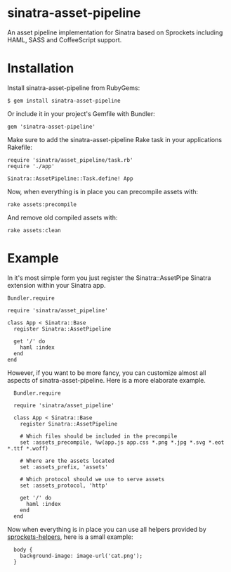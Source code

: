 # sinatra-asset-pipeline

An asset pipeline implementation for Sinatra based on Sprockets including HAML, SASS and CoffeeScript support.

# Installation

Install sinatra-asset-pipeline from RubyGems:

    $ gem install sinatra-asset-pipeline

Or include it in your project's Gemfile with Bundler:

    gem 'sinatra-asset-pipeline'

Make sure to add the sinatra-asset-pipeline Rake task in your applications Rakefile:

    require 'sinatra/asset_pipeline/task.rb'
    require './app'

    Sinatra::AssetPipeline::Task.define! App

Now, when everything is in place you can precompile assets with:

    rake assets:precompile

And remove old compiled assets with:

    rake assets:clean

# Example

In it's most simple form you just register the Sinatra::AssetPipe Sinatra extension within your Sinatra app.

    Bundler.require

    require 'sinatra/asset_pipeline'

    class App < Sinatra::Base
      register Sinatra::AssetPipeline

      get '/' do
        haml :index
      end
    end

However, if you want to be more fancy, you can customize almost all aspects of sinatra-asset-pipeline. Here is a more elaborate example.

      Bundler.require

      require 'sinatra/asset_pipeline'

      class App < Sinatra::Base
        register Sinatra::AssetPipeline

        # Which files should be included in the precompile
        set :assets_precompile, %w(app.js app.css *.png *.jpg *.svg *.eot *.ttf *.woff)

        # Where are the assets located
        set :assets_prefix, 'assets'

        # Which protocol should we use to serve assets
        set :assets_protocol, 'http'

        get '/' do
          haml :index
        end
      end

Now when everything is in place you can use all helpers provided by [sprockets-helpers](https://github.com/petebrowne/sprockets-helpers), here is a small example:

      body {
        background-image: image-url('cat.png');
      }

